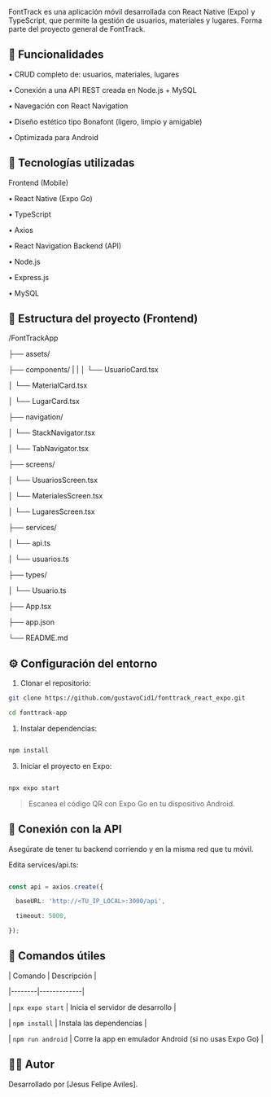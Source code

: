 FontTrack es una aplicación móvil desarrollada con React Native (Expo) y TypeScript, que permite la gestión de usuarios, materiales y lugares. Forma parte del proyecto general de FontTrack.

## 📱 Funcionalidades

• CRUD completo de: usuarios, materiales, lugares

• Conexión a una API REST creada en Node.js + MySQL

• Navegación con React Navigation

• Diseño estético tipo Bonafont (ligero, limpio y amigable)

• Optimizada para Android

## 🚀 Tecnologías utilizadas

Frontend (Mobile)

• React Native (Expo Go)

• TypeScript

• Axios

• React Navigation
Backend (API)

• Node.js

• Express.js

• MySQL

## 📂 Estructura del proyecto (Frontend)

/FontTrackApp

├── assets/

├── components/
|   |
│   └── UsuarioCard.tsx

│   └── MaterialCard.tsx

│   └── LugarCard.tsx

├── navigation/

│   └── StackNavigator.tsx

│   └── TabNavigator.tsx

├── screens/

│   └── UsuariosScreen.tsx

│   └── MaterialesScreen.tsx

│   └── LugaresScreen.tsx

├── services/

│   └── api.ts

│   └── usuarios.ts

├── types/

│   └── Usuario.ts

├── App.tsx

├── app.json

└── README.md

## ⚙️ Configuración del entorno

1.	Clonar el repositorio:

```bash
git clone https://github.com/gustavoCid1/fonttrack_react_expo.git

cd fonttrack-app
```
1. Instalar dependencias:
```bash

npm install
```
3. Iniciar el proyecto en Expo:
```bash

npx expo start

```
> Escanea el código QR con Expo Go en tu dispositivo Android.

## 🔗 Conexión con la API

Asegúrate de tener tu backend corriendo y en la misma red que tu móvil.

Edita services/api.ts:

```ts

const api = axios.create({

  baseURL: 'http://<TU_IP_LOCAL>:3000/api',

  timeout: 5000,

});
```
## 🧪 Comandos útiles

| Comando | Descripción |

|--------|-------------|

| `npx expo start` | Inicia el servidor de desarrollo |

| `npm install` | Instala las dependencias |

| `npm run android` | Corre la app en emulador Android (si no usas Expo Go) |

## 🧑‍💻 Autor

Desarrollado por [Jesus Felipe Aviles].
